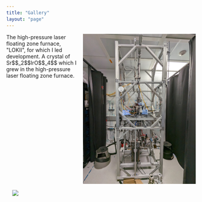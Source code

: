 ```yaml
---
title: "Gallery"
layout: "page"
---
```


<img style="float:right; padding-left: 1rem; padding-bottom: 1rem; width: 300px" src="img/lokiiframe.png">
The high-pressure laser floating zone furnace, "LOKII", for which I led development.

<img style="float:left; padding-left: 1rem; padding-bottom: 1rem; width: 300px" src="img/214boule.jpg">
A crystal of Sr$$_2$$IrO$$_4$$ which I grew in the high-pressure laser floating zone furnace.